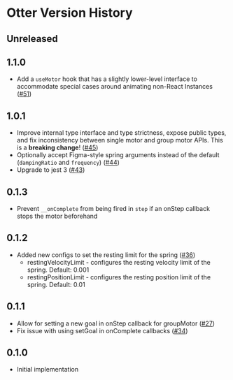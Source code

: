 # Otter Version History

## Unreleased

## 1.1.0
* Add a `useMotor` hook that has a slightly lower-level interface to accommodate special cases around animating non-React Instances ([#51](https://github.com/Roblox/otter/pull/51))

## 1.0.1
* Improve internal type interface and type strictness, expose public types, and fix inconsistency between single motor and group motor APIs. This is a **breaking change**! ([#45](https://github.com/Roblox/otter/pull/45))
* Optionally accept Figma-style spring arguments instead of the default (`dampingRatio` and `frequency`) ([#44](https://github.com/Roblox/otter/pull/44))
* Upgrade to jest 3 ([#43](https://github.com/Roblox/otter/pull/43))

## 0.1.3
* Prevent `__onComplete` from being fired in `step` if an onStep callback stops the motor beforehand

## 0.1.2
* Added new configs to set the resting limit for the spring ([#36](https://github.com/Roblox/otter/pull/36))
  * restingVelocityLimit - configures the resting velocity limit of the spring. Default: 0.001
  * restingPositionLimit - configures the resting position limit of the spring. Default: 0.01

## 0.1.1
* Allow for setting a new goal in onStep callback for groupMotor ([#27](https://github.com/Roblox/otter/pull/27))
* Fix issue with using setGoal in onComplete callbacks ([#34](https://github.com/Roblox/otter/pull/34))

## 0.1.0
* Initial implementation